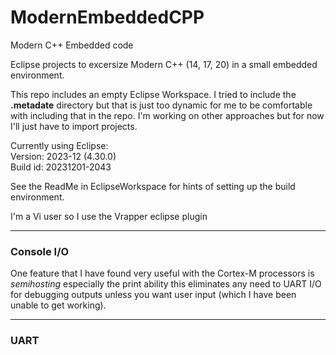# ModernEmbeddedCPP
Modern C++ Embedded code

Eclipse projects to excersize Modern C++ (14, 17, 20) in a small embedded environment.

This repo includes an empty Eclipse Workspace. I tried to include the **.metadate** directory
but that is just too dynamic for me to be comfortable with including that in the repo.
I'm working on other approaches but for now I'll just have to import projects. 

Currently using Eclipse:  
Version: 2023-12 (4.30.0)  
Build id: 20231201-2043  

See the ReadMe in EclipseWorkspace for hints of setting up the build environment.

I'm a Vi user so I use the Vrapper eclipse plugin

---
### Console I/O
One feature that I have found very useful with the Cortex-M processors is _semihosting_
especially the print ability this eliminates any need to UART I/O for debugging outputs
unless you want user input (which I have been unable to get working).

---
### UART


